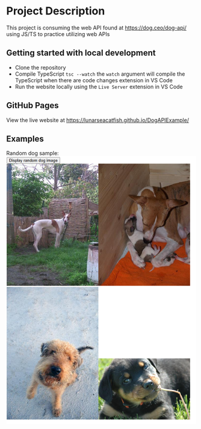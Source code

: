 # Project Description
This project is consuming the web API found at https://dog.ceo/dog-api/ using JS/TS to practice utilizing web APIs

## Getting started with local development
- Clone the repository
- Compile TypeScript `tsc --watch` the `watch` argument will compile the TypeScript when there are code changes extension in VS Code
- Run the website locally using the `Live Server` extension in VS Code

## GitHub Pages
View the live website at https://lunarseacatfish.github.io/DogAPIExample/

## Examples
Random dog sample: ![Sample of random dog images generated by the application](repoImages/dogImage.png)